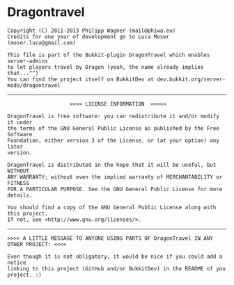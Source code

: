 Dragontravel
============


    Copyright (C) 2011-2013 Philipp Wagner (mail@phiwa.eu)
    Credits for one year of development go to Luca Moser (moser.luca@gmail.com)

    This file is part of the Bukkit-plugin DragonTravel which enables server-admins
    to let players travel by Dragon (yeah, the name already implies that...^^)
    You can find the project itself on BukkitDev at dev.bukkit.org/server-mods/dragontravel



------------------------------------------------------------------------------------------

                        >>>> LICENSE INFORMATION  <<<<<

    DragonTravel is free software: you can redistribute it and/or modify it under
    the terms of the GNU General Public License as published by the Free Software
    Foundation, either version 3 of the License, or (at your option) any later
    version.
    
    DragonTravel is distributed in the hope that it will be useful, but WITHOUT
    ANY WARRANTY; without even the implied warranty of MERCHANTABILITY or FITNESS
    FOR A PARTICULAR PURPOSE. See the GNU General Public License for more
    details.
    
    You should find a copy of the GNU General Public License along with this project.
    If not, see <http://www.gnu.org/licenses/>.

-------------------------------------------------------------------------------------------

    >>>> A LITTLE MESSAGE TO ANYONE USING PARTS OF DragonTravel IN ANY OTHER PROJECT: <<<<
  
    Even though it is not obligatory, it would be nice if you could add a notice
    linking to this project (GitHub and/or BukkitDev) in the README of you project. :)


